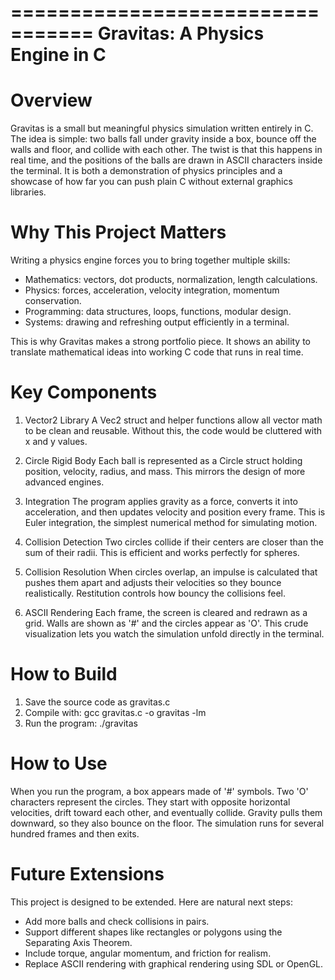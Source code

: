 =================================
Gravitas: A Physics Engine in C
=================================
Overview
========
Gravitas is a small but meaningful physics simulation written entirely in C.
The idea is simple: two balls fall under gravity inside a box, bounce off the
walls and floor, and collide with each other. The twist is that this happens
in real time, and the positions of the balls are drawn in ASCII characters
inside the terminal. It is both a demonstration of physics principles and a
showcase of how far you can push plain C without external graphics libraries.

# Why This Project Matters

Writing a physics engine forces you to bring together multiple skills:

- Mathematics: vectors, dot products, normalization, length calculations.
- Physics: forces, acceleration, velocity integration, momentum conservation.
- Programming: data structures, loops, functions, modular design.
- Systems: drawing and refreshing output efficiently in a terminal.

This is why Gravitas makes a strong portfolio piece. It shows an ability to
translate mathematical ideas into working C code that runs in real time.

# Key Components

1. Vector2 Library
   A Vec2 struct and helper functions allow all vector math to be clean and
   reusable. Without this, the code would be cluttered with x and y values.

2. Circle Rigid Body
   Each ball is represented as a Circle struct holding position, velocity,
   radius, and mass. This mirrors the design of more advanced engines.

3. Integration
   The program applies gravity as a force, converts it into acceleration, and
   then updates velocity and position every frame. This is Euler integration,
   the simplest numerical method for simulating motion.

4. Collision Detection
   Two circles collide if their centers are closer than the sum of their
   radii. This is efficient and works perfectly for spheres.

5. Collision Resolution
   When circles overlap, an impulse is calculated that pushes them apart and
   adjusts their velocities so they bounce realistically. Restitution controls
   how bouncy the collisions feel.

6. ASCII Rendering
   Each frame, the screen is cleared and redrawn as a grid. Walls are shown as
   '#' and the circles appear as 'O'. This crude visualization lets you watch
   the simulation unfold directly in the terminal.

# How to Build

1. Save the source code as gravitas.c
2. Compile with:
   gcc gravitas.c -o gravitas -lm
3. Run the program:
   ./gravitas

# How to Use

When you run the program, a box appears made of '#' symbols. Two 'O' characters
represent the circles. They start with opposite horizontal velocities, drift
toward each other, and eventually collide. Gravity pulls them downward, so they
also bounce on the floor. The simulation runs for several hundred frames and
then exits.

# Future Extensions

This project is designed to be extended. Here are natural next steps:

- Add more balls and check collisions in pairs.
- Support different shapes like rectangles or polygons using the Separating
  Axis Theorem.
- Include torque, angular momentum, and friction for realism.
- Replace ASCII rendering with graphical rendering using SDL or OpenGL.
